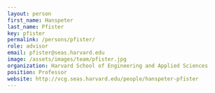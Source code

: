 ```yaml
---
layout: person
first_name: Hanspeter
last_name: Pfister
key: pfister
permalink: /persons/pfister/
role: advisor
email: pfister@seas.harvard.edu
image: /assets/images/team/pfister.jpg
organization: Harvard School of Engineering and Applied Sciences
position: Professor
website: http://vcg.seas.harvard.edu/people/hanspeter-pfister
---
```

